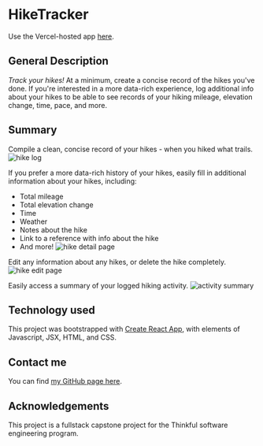 # HikeTracker

Use the Vercel-hosted app [here](https://hike-tracker.vercel.app/).

## General Description
*Track your hikes!* At a minimum, create a concise record of the hikes you've done. If you're interested in a more data-rich experience, log additional info about your hikes to be able to see records of your hiking mileage, elevation change, time, pace, and more.

## Summary
Compile a clean, concise record of your hikes - when you hiked what trails.
![hike log](./images/app_screenshot_hike-log.png "hike log")

If you prefer a more data-rich history of your hikes, easily fill in additional information about your hikes, including:
- Total mileage
- Total elevation change
- Time
- Weather
- Notes about the hike
- Link to a reference with info about the hike
- And more!
![hike detail page](./images/app_screenshot_hike-detail.png "hike detail page")

Edit any information about any hikes, or delete the hike completely.
![hike edit page](./images/app_screenshot_hike-edit.png "hike edit page")

Easily access a summary of your logged hiking activity.
![activity summary](./images/app_screenshot_hike-summary.png "activity summary")

## Technology used
This project was bootstrapped with [Create React App](https://github.com/facebook/create-react-app), with elements of Javascript, JSX, HTML, and CSS.

## Contact me
You can find [my GitHub page here](https://github.com/sam1cutler).

## Acknowledgements
This project is a fullstack capstone project for the Thinkful software engineering program. 

